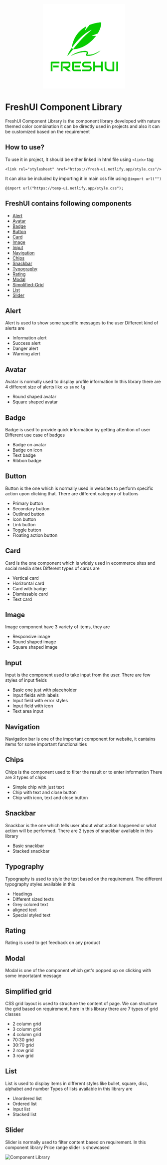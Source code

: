 <p align="center">
  <img src="https://github.com/deekshithmd/FreshUI-Component-Library/blob/dev/components/assets/brand-logo/logo.png" />
</p>

# FreshUI Component Library
 FreshUI Component Library is the component library developed with nature themed color combination it can be directly used in projects and also it can be customized based on the requirement
 ## How to use?
 To use it in project, It should be either linked in html file using `<link>` tag 
 ```
 <link rel="stylesheet" href="https://fresh-ui.netlify.app/style.css"/>
 ```
 It can also be included by importing it in main css file using `@import url("")`
 ```
 @import url("https://temp-ui.netlify.app/style.css");
 ```
 ## FreshUI contains following components
 * [Alert](#alert)
 * [Avatar](#avatar)
 * [Badge](#badge)
 * [Button](#button)
 * [Card](#card)
 * [Image](#image)
 * [Input](#input)
 * [Navigation](#navigation)
 * [Chips](#chips)
 * [Snackbar](#snackbar)
 * [Typography](#typography)
 * [Rating](#rating)
 * [Modal](#modal)
 * [Simplified-Grid](#simplified-grid)
 * [List](#list)
 * [Slider](#slider)
 
 ## Alert
 Alert is used to show some specific messages to the user
 Different kind of alerts are
 * Information alert
 * Success alert
 * Danger alert
 * Warning alert
 ## Avatar
 Avatar is normally used to display profile information
 In this library there are 4 different size of alerts like `xs` `sm` `md` `lg`
 * Round shaped avatar
 * Square shaped avatar
 ## Badge
 Badge is used to provide quick information by getting attention of user
 Different use case of badges
 * Badge on avatar
 * Badge on icon
 * Text badge
 * Ribbon badge
 ## Button
 Button is the one which is normally used in websites to perform specific action upon clicking that.
 There are different category of buttons
 * Primary button
 * Secondary button
 * Outlined button
 * Icon button
 * Link button
 * Toggle button
 * Floating action button
 ## Card
 Card is the one component which is widely used in ecommerce sites and social media sites
 Different types of cards are
 * Vertical card
 * Horizontal card
 * Card with badge
 * Dismissable card
 * Text card
 ## Image
 Image component have 3 variety of items, they are
 * Responsive image
 * Round shaped image
 * Square shaped image
 ## Input
 Input is the component used to take input from the user.
 There are few styles of input fields
 * Basic one just with placeholder
 * Input fields with labels
 * Input field with error styles
 * Input field with icon
 * Text area input
 ## Navigation
 Navigation bar is one of the important component for website, it cantains items for some important functionalities
 ## Chips
 Chips is the component used to filter the result or to enter information
 There are 3 types of chips
 * Simple chip with just text
 * Chip with text and close button
 * Chip with icon, text and close button
 ## Snackbar
 Snackbar is the one which tells user about what action happened or what action will be performed.
 There are 2 types of snackbar available in this library
 * Basic snackbar
 * Stacked snackbar
 ## Typography
 Typography is used to style the text based on the requirement. The different typography styles available in this 
 * Headings
 * Different sized texts
 * Grey colored text
 * aligned text
 * Special styled text
 ## Rating
 Rating is used to get feedback on any product
 ## Modal
 Modal is one of the component which get's popped up on clicking with some importatant message
 ## Simplified grid
 CSS grid layout is used to structure the content of page. We can structure the grid based on requirement, here in this library there are 7 types of grid classes
 * 2 column grid
 * 3 column grid
 * 4 column grid
 * 70:30 grid
 * 30:70 grid
 * 2 row grid
 * 3 row grid
 ## List
 List is used to display items in different styles like bullet, square, disc, alphabet and number
 Types of lists available in this library are
 * Unordered list
 * Ordered list
 * Input list
 * Stacked list 
 ## Slider
 Slider is normally used to filter content based on requirement. In this component library Price range slider is showcased

 ![Component Library](https://github.com/deekshithmd/FreshUI-Component-Library/blob/navigation-chips-snackbar/components/assets/images/ComponetLibrary.gif)
